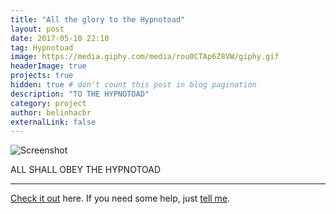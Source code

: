 ```yaml
---
title: "All the glory to the Hypnotoad"
layout: post
date: 2017-05-10 22:10
tag: Hypnotoad
image: https://media.giphy.com/media/rou0CTAp6Z8VW/giphy.gif
headerImage: true
projects: true
hidden: true # don't count this post in blog pagination
description: "TO THE HYPNOTOAD"
category: project
author: belinhacbr
externalLink: false
---
```


![Screenshot](https://thumbs.gfycat.com/GrandNarrowIvorybackedwoodswallow-size_restricted.gif)

ALL SHALL OBEY THE HYPNOTOAD

---

[Check it out](https://github.com/belinhacbr/ascii-hypnotoad) here.
If you need some help, just [tell me](https://github.com/belinhacbr/ascii-hypnotoad/issues).
